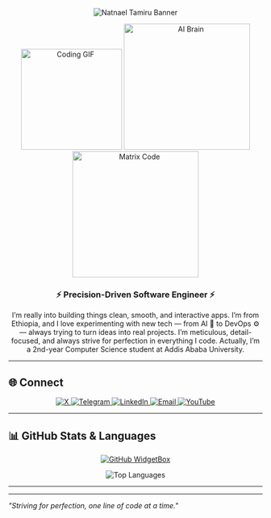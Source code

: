 
 <p align="center">
  <img src="https://svg-banners.vercel.app/api?type=rainbow&text1=✨%20Natnael%20Tamiru%20✨&width=1200&height=250" alt="Natnael Tamiru Banner" />
</p> 


<!-- <h1 align="center">✨ Natnael Tamiru ✨</h1> -->


<p align="center">
  <img src="https://media.giphy.com/media/WUlplcMpOCEmTGBtBW/giphy.gif" width="200" alt="Coding GIF"/>  
  <img src="https://media.giphy.com/media/ZVik7pBtu9dNS/giphy.gif" width="250" alt="AI Brain"/>  
  <img src="https://media.giphy.com/media/L8K62iTDkzGX6/giphy.gif" width="250" alt="Matrix Code"/>  
</p>
  <h3 align="center">⚡ Precision-Driven Software Engineer ⚡</h3>
<p align="center">
 I’m really into building things clean, smooth, and interactive apps. I’m from Ethiopia, and I love experimenting with new tech — from AI 🤖 to DevOps ⚙️ — always trying to turn ideas into real projects. I’m meticulous, detail-focused, and always strive for perfection in everything I code. Actually, I’m a 2nd-year Computer Science student at Addis Ababa University.
</p>

---

## 🌐 Connect

<p align="center">
  <a href="https://twitter.com/your-twitter" target="_blank">
    <img alt="X" src="https://img.shields.io/badge/X-1DA1F2?style=for-the-badge&logo=twitter&logoColor=white" />
  </a>
  <a href="https://t.me/your-telegram" target="_blank">
    <img alt="Telegram" src="https://img.shields.io/badge/Telegram-0088CC?style=for-the-badge&logo=telegram&logoColor=white" />
  </a>
  <a href="https://www.linkedin.com/in/your-linkedin/" target="_blank">
    <img alt="LinkedIn" src="https://img.shields.io/badge/LinkedIn-0077B5?style=for-the-badge&logo=linkedin&logoColor=white" />
  </a>
  <a href="mailto:your-email@example.com" target="_blank">
    <img alt="Email" src="https://img.shields.io/badge/Email-D14836?style=for-the-badge&logo=gmail&logoColor=white" />
  </a>
  <a href="https://www.youtube.com/channel/your-youtube" target="_blank">
    <img alt="YouTube" src="https://img.shields.io/badge/YouTube-FF0000?style=for-the-badge&logo=youtube&logoColor=white" />
  </a>
</p>

---

## 📊 GitHub Stats & Languages  

<p align="center">
  <a href="https://github.com/natitam1">
    <img src="https://github-widgetbox.vercel.app/api/profile?username=natitam1&data=followers,repositories,stars,commits&theme=viridescent" alt="GitHub WidgetBox" />
  </a>
</p>

<p align="center">
  <img src="https://github-readme-stats.vercel.app/api/top-langs/?username=natitam1&layout=compact&theme=radical" alt="Top Languages" />
</p>

---




---

*"Striving for perfection, one line of code at a time."*  
